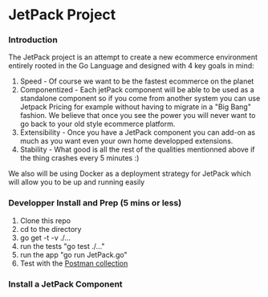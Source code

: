 # JetPack Project

### Introduction

The JetPack project is an attempt to create a new ecommerce environment entirely rooted in the Go Language and designed with 4 key goals in mind:

1.	Speed - Of course we want to be the fastest ecommerce on the planet
2.	Componentized - Each jetPack component will be able to be used as a standalone component so if you come from another system you can use Jetpack Pricing for example without having to migrate in a "Big Bang" fashion.  We believe that once you see the power you will never want to go back to your old style ecommerce platform.
3.	Extensibility - Once you have a JetPack component you can add-on as much as you want even your own home developped extensions.
4.	Stability - What good is all the rest of the qualities mentionned above if the thing crashes every 5 minutes :)

We also will be using Docker as a deployment strategy for JetPack which will allow you to be up and running easily


### Developper Install and Prep (5 mins or less)

1. Clone this repo
2. cd to the directory
3. go get -t -v ./...
4. run the tests "go test ./..."
5. run the app "go run JetPack.go"
6. Test with the [Postman collection](https://www.getpostman.com/collections/f50e87593e922a71d841)
 

### Install a JetPack Component




